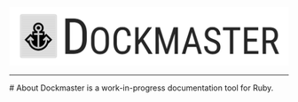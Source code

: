 ![Dockmaster Logo](https://raw.githubusercontent.com/chrisblutz/dockmaster/master/logos/text-logo.png)
<hr>
# About
Dockmaster is a work-in-progress documentation tool for Ruby.

